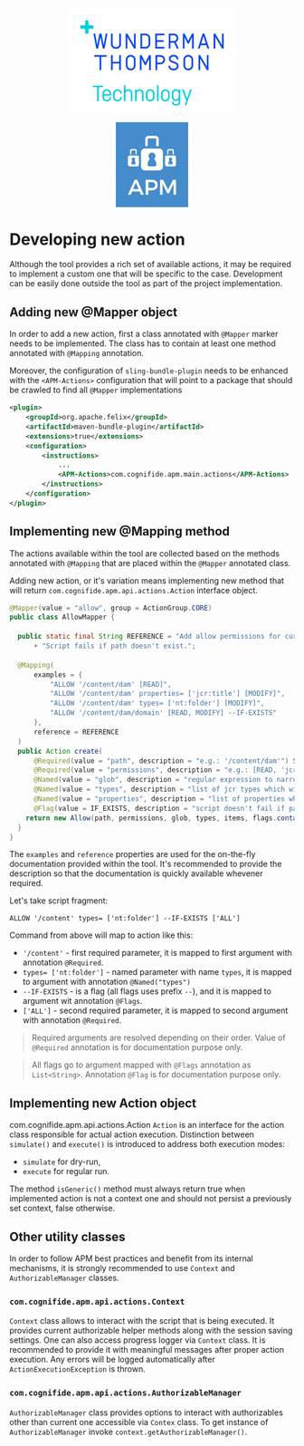 <p align="center">
    <img src="wtt-logo.png" style="vertical-align: middle">
</p><p align="center">
    <img src="apm-logo.png" alt="APM Logo" style="width: 128px; vertical-align: middle">
</p>

# Developing new action
Although the tool provides a rich set of available actions, it may be required to implement a custom one that will be specific to the case. Development can be easily done outside the tool as part of the project implementation.

## Adding new @Mapper object
In order to add a new action, first a class annotated with `@Mapper` marker needs to be implemented. The class has to contain at least one method annotated with `@Mapping` annotation. 

Moreover, the configuration of `sling-bundle-plugin` needs to be enhanced with the `<APM-Actions>` configuration that will point to a package that should be crawled to find all `@Mapper` implementations

```xml
<plugin>
    <groupId>org.apache.felix</groupId>
    <artifactId>maven-bundle-plugin</artifactId>
    <extensions>true</extensions>
    <configuration>
        <instructions>
            ...
            <APM-Actions>com.cognifide.apm.main.actions</APM-Actions>
        </instructions>
    </configuration>
</plugin>
```

## Implementing new @Mapping method
The actions available within the tool are collected based on the methods annotated with `@Mapping` that are placed within the `@Mapper` annotated class.

Adding new action, or it's variation means implementing new method that will return `com.cognifide.apm.api.actions.Action` interface object.

```java
@Mapper(value = "allow", group = ActionGroup.CORE)
public class AllowMapper {

  public static final String REFERENCE = "Add allow permissions for current authorizable on specified path. "
      + "Script fails if path doesn't exist.";

  @Mapping(
      examples = {
          "ALLOW '/content/dam' [READ]",
          "ALLOW '/content/dam' properties= ['jcr:title'] [MODIFY]",
          "ALLOW '/content/dam' types= ['nt:folder'] [MODIFY]",
          "ALLOW '/content/dam/domain' [READ, MODIFY] --IF-EXISTS"
      },
      reference = REFERENCE
  )
  public Action create(
      @Required(value = "path", description = "e.g.: '/content/dam'") String path,
      @Required(value = "permissions", description = "e.g.: [READ, 'jcr:all']") List<String> permissions,
      @Named(value = "glob", description = "regular expression to narrow set of paths") String glob,
      @Named(value = "types", description = "list of jcr types which will be affected") List<String> types,
      @Named(value = "properties", description = "list of properties which will be affected ") List<String> items,
      @Flag(value = IF_EXISTS, description = "script doesn't fail if path doesn't exist") List<String> flags) {
    return new Allow(path, permissions, glob, types, items, flags.contains(IF_EXISTS));
  }
}
```

The `examples` and `reference` properties are used for the on-the-fly documentation provided within the tool. It's recommended to provide the description so that the documentation is quickly available whevener required.

Let's take script fragment:
```
ALLOW '/content' types= ['nt:folder'] --IF-EXISTS ['ALL']
```

Command from above will map to action like this: 
* `'/content'` - first required parameter, it is mapped to first argument with annotation `@Required`. 
* `types= ['nt:folder']` - named parameter with name `types`, it is mapped to argument with annotation `@Named("types")`  
* `--IF-EXISTS` - is a flag (all flags uses prefix `--`), and it is mapped to argument wit annotation `@Flags`. 
* `['ALL']` - second required parameter, it is mapped to second argument with annotation `@Required`.

> Required arguments are resolved depending on their order. Value of `@Required` annotation is for documentation purpose only.

> All flags go to argument mapped with `@Flags` annotation as `List<String>`. Annotation `@Flag` is for documentation purpose only.

## Implementing new Action object
com.cognifide.apm.api.actions.Action
`Action` is an interface for the action class responsible for actual action execution. Distinction between `simulate()` and `execute()` is introduced to address both execution modes:
* `simulate` for dry-run,
* `execute` for regular run.

The method `isGeneric()` method must always return true when implemented action is not a context one and should not persist a previously set context, false otherwise.

## Other utility classes
In order to follow APM best practices and benefit from its internal mechanisms, it is strongly recommended to use `Context` and `AuthorizableManager` classes.

### `com.cognifide.apm.api.actions.Context`
`Context` class allows to interact with the script that is being executed. It provides current authorizable helper methods along with the session saving settings.
One can also access progress logger via `Context` class. It is recommended to provide it with meaningful messages after proper action execution. Any errors will be logged automatically after `ActionExecutionException` is thrown.

### `com.cognifide.apm.api.actions.AuthorizableManager`
`AuthorizableManager` class provides options to interact with authorizables other than current one accessible via `Contex` class. To get instance of `AuthorizableManager` invoke `context.getAuthorizableManager()`.
